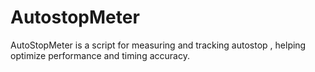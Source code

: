 # AutostopMeter
AutoStopMeter is a script for measuring and tracking autostop , helping optimize performance and timing accuracy.
